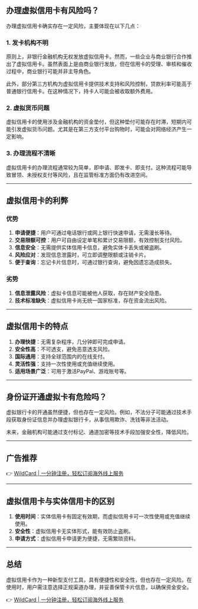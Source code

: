 ## 办理虚拟信用卡有风险吗？

办理虚拟信用卡确实存在一定风险，主要体现在以下几点：

### 1. 发卡机构不明
原则上，非银行金融机构无权发放虚拟信用卡。然而，一些企业与商业银行合作推出了虚拟信用卡。虽然表面上是由商业银行发放，但在信用卡的受理、审核和催收过程中，商业银行可能并非主导角色。

此外，部分第三方机构为虚拟信用卡提供技术支持和风险控制，贷款利率可能高于普通银行信用卡。在这种情况下，持卡人可能会被收取额外费用。

### 2. 虚拟货币问题
虚拟信用卡的使用涉及金融机构的资金垫付，但这种垫付可能存在时滞，短期内可能引发虚拟货币问题。尤其是在第三方支付平台购物时，可能会对网络经济产生一定影响。

### 3. 办理流程不清晰
虚拟信用卡的办理流程通常较为简单，即申请、即发卡、即支付。这种流程可能导致冒领、未授权支付等风险，且在监管标准方面仍有改进空间。

---

## 虚拟信用卡的利弊

### 优势
1. **申请便捷**：用户可通过电话银行或网上银行快速申请，无需漫长等待。
2. **交易限额可控**：用户可自由设定单笔和累计交易限额，有效控制支付风险。
3. **信息安全**：无需提供实体信用卡信息，避免实体卡丢失或被盗刷。
4. **风险应对**：发现信息泄露时，可立即调整限额或注销卡片。
5. **便于查询**：忘记卡片信息时，可通过银行查询，避免因遗忘造成损失。

### 劣势
1. **信息泄露风险**：虚拟卡信息可能被他人获取，存在财产安全隐患。
2. **技术标准缺失**：虚拟信用卡尚无统一国家标准，存在资金流出风险。

---

## 虚拟信用卡的特点

1. **办理快捷**：无需复杂程序，几分钟即可完成申请。
2. **安全性高**：不可透支，避免恶意透支风险。
3. **国际通用**：支持全球范围内的在线支付。
4. **灵活性强**：支持一次性使用或充值继续使用。
5. **适用场景广泛**：可用于激活PayPal、游戏账号等。

---

## 身份证开通虚拟卡有危险吗？

虚拟银行卡的开通虽然便捷，但也存在一定风险。例如，不法分子可能通过技术手段获取身份证信息并办理虚拟银行卡，从事信用欺诈、洗钱等非法活动。

未来，金融机构可能通过支付标记、通道加密等技术手段加强安全性，降低风险。

---

## 广告推荐

👉 [WildCard | 一分钟注册，轻松订阅海外线上服务](https://bit.ly/bewildcard)

---

## 虚拟信用卡与实体信用卡的区别

1. **使用时间**：实体信用卡有固定有效期，而虚拟信用卡可一次性使用或充值继续使用。
2. **安全性**：虚拟信用卡无实体形式，能有效防止盗刷。
3. **申请方式**：虚拟信用卡申请更为便捷，无需繁琐资料。

---

## 总结

虚拟信用卡作为一种新型支付工具，具有便捷性和安全性，但也存在一定风险。在使用时，用户需注意选择正规渠道办理，并妥善保管卡片信息，以确保资金安全。

👉 [WildCard | 一分钟注册，轻松订阅海外线上服务](https://bit.ly/bewildcard)